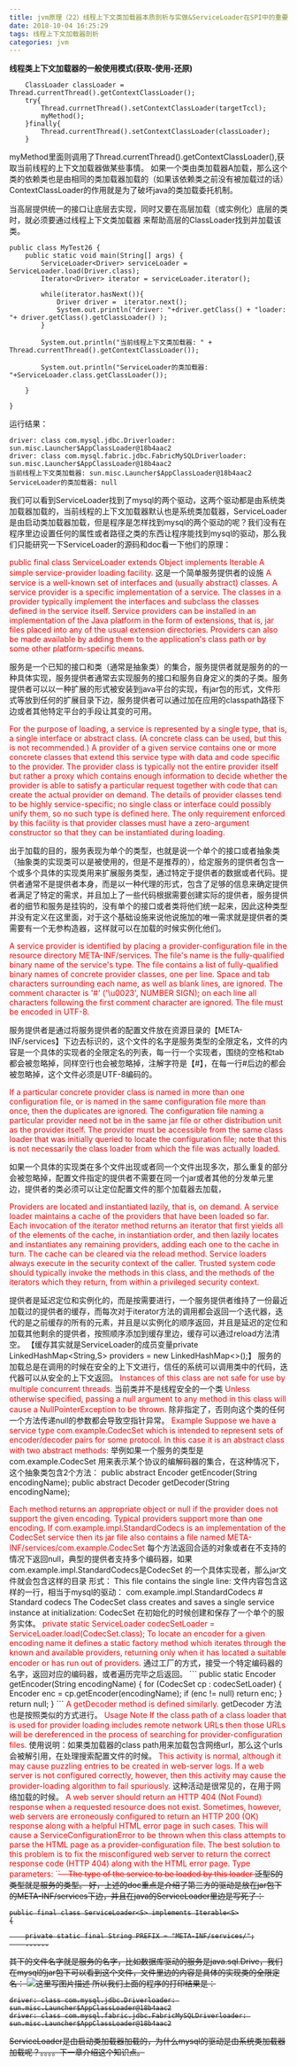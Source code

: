 ```yaml
---
title: jvm原理（22）线程上下文类加载器本质剖析与实做&ServiceLoader在SPI中的重要作用分析
date: 2018-10-04 16:25:29
tags: 线程上下文加载器剖析
categories: jvm
---
```



   **线程类上下文加载器的一般使用模式(获取-使用-还原)**
<!-- more -->

```
    ClassLoader classLoader = Thread.currentThread().getContextClassLoader();
    try{
        Thread.currnetThread().setContextClassLoader(targetTccl);
        myMethod();
    }finally{
        Thread.currentThread().setContextClassLoader(classLoader);
    }
```
   myMethod里面则调用了Thread.currentThread().getContextClassLoader(),获取当前线程的上下文加载器做某些事情。
    如果一个类由类加载器A加载，那么这个类的依赖类也是由相同的类加载器加载的（如果该依赖类之前没有被加载过的话）
    ContextClassLoader的作用就是为了破坏java的类加载委托机制。

   当高层提供统一的接口让底层去实现，同时又要在高层加载（或实例化）底层的类时，就必须要通过线程上下文类加载器
    来帮助高层的ClassLoader找到并加载该类。

```
public class MyTest26 {
    public static void main(String[] args) {
        ServiceLoader<Driver> serviceLoader = ServiceLoader.load(Driver.class);
        Iterator<Driver> iterator = serviceLoader.iterator();

        while(iterator.hasNext()){
            Driver driver =  iterator.next();
            System.out.println("driver: "+driver.getClass() + "loader: "+ driver.getClass().getClassLoader() );
        }

        System.out.println("当前线程上下文类加载器: " + Thread.currentThread().getContextClassLoader());

        System.out.println("ServiceLoader的类加载器: "+ServiceLoader.class.getClassLoader());

    }

}

```
运行结果：

```
driver: class com.mysql.jdbc.Driverloader: sun.misc.Launcher$AppClassLoader@18b4aac2
driver: class com.mysql.fabric.jdbc.FabricMySQLDriverloader: sun.misc.Launcher$AppClassLoader@18b4aac2
当前线程上下文类加载器: sun.misc.Launcher$AppClassLoader@18b4aac2
ServiceLoader的类加载器: null
```
我们可以看到ServiceLoader找到了mysql的两个驱动，这两个驱动都是由系统类加载器加载的，当前线程的上下文加载器默认也是系统类加载器，ServiceLoader是由启动类加载器加载，但是程序是怎样找到mysql的两个驱动的呢？我们没有在程序里边设置任何的属性或者路径之类的东西让程序能找到mysql的驱动，那么我们只能研究一下ServiceLoader的源码和doc看一下他们的原理：

<font color="#FF0000">
public final class ServiceLoader  extends Object implements Iterable
A simple service-provider loading facility.
</font>
这是一个简单服务提供者的设施

<font color="#FF0000">
A service is a well-known set of interfaces and (usually abstract) classes. A service provider is a specific implementation of a service. The classes in a provider typically implement the interfaces and subclass the classes defined in the service itself. Service providers can be installed in an implementation of the Java platform in the form of extensions, that is, jar files placed into any of the usual extension directories. Providers can also be made available by adding them to the application's class path or by some other platform-specific means.
</font>

服务是一个已知的接口和类（通常是抽象类）的集合，服务提供者就是服务的的一种具体实现，服务提供者通常去实现服务的接口和服务自身定义的类的子类。服务提供者可以以一种扩展的形式被安装到java平台的实现，有jar包的形式，文件形式等放到任何的扩展目录下边，服务提供者可以通过加在应用的classpath路径下边或者其他特定平台的手段让其变的可用。

<font color="#FF0000">
For the purpose of loading, a service is represented by a single type, that is, a single interface or abstract class. (A concrete class can be used, but this is not recommended.) A provider of a given service contains one or more concrete classes that extend this service type with data and code specific to the provider. The provider class is typically not the entire provider itself but rather a proxy which contains enough information to decide whether the provider is able to satisfy a particular request together with code that can create the actual provider on demand. The details of provider classes tend to be highly service-specific; no single class or interface could possibly unify them, so no such type is defined here. The only requirement enforced by this facility is that provider classes must have a zero-argument constructor so that they can be instantiated during loading.
</font>

出于加载的目的，服务表现为单个的类型，也就是说一个单个的接口或者抽象类（抽象类的实现类可以是被使用的，但是不是推荐的），给定服务的提供者包含一个或多个具体的实现类用来扩展服务类型，通过特定于提供者的数据或者代码。提供者通常不是提供者本身，而是以一种代理的形式，包含了足够的信息来确定提供者满足了特定的需求，并且加上了一些代码根据需要创建实际的提供者，服务提供者的细节和服务是挂钩的，没有单个的接口或者类将他们统一起来，因此这种类型并没有定义在这里面，对于这个基础设施来说他说施加的唯一需求就是提供者的类需要有一个无参构造器，这样就可以在加载的时候实例化他们。

<font color="#FF0000">
A service provider is identified by placing a provider-configuration file in the resource directory META-INF/services. The file's name is the fully-qualified binary name of the service's type. The file contains a list of fully-qualified binary names of concrete provider classes, one per line. Space and tab characters surrounding each name, as well as blank lines, are ignored. The comment character is '#' ('\u0023', NUMBER SIGN); on each line all characters following the first comment character are ignored. The file must be encoded in UTF-8.
</font>

服务提供者是通过将服务提供者的配置文件放在资源目录的【META-INF/services】下边去标识的，这个文件的名字是服务类型的全限定名，文件的内容是一个具体的实现者的全限定名的列表，每一行一个实现者，围绕的空格和tab都会被忽略掉，同样空行也会被忽略掉，注解字符是【#】，在每一行#后边的都会被忽略掉，这个文件必须是UTF-8编码的。

<font color="#FF0000">
If a particular concrete provider class is named in more than one configuration file, or is named in the same configuration file more than once, then the duplicates are ignored. The configuration file naming a particular provider need not be in the same jar file or other distribution unit as the provider itself. The provider must be accessible from the same class loader that was initially queried to locate the configuration file; note that this is not necessarily the class loader from which the file was actually loaded.
</font>

如果一个具体的实现类在多个文件出现或者同一个文件出现多次，那么重复的部分会被忽略掉，配置文件指定的提供者不需要在同一个jar或者其他的分发单元里边，提供者的类必须可以让定位配置文件的那个加载器去加载，

<font color="#FF0000">
Providers are located and instantiated lazily, that is, on demand. A service loader maintains a cache of the providers that have been loaded so far. Each invocation of the iterator method returns an iterator that first yields all of the elements of the cache, in instantiation order, and then lazily locates and instantiates any remaining providers, adding each one to the cache in turn. The cache can be cleared via the reload method.
Service loaders always execute in the security context of the caller. Trusted system code should typically invoke the methods in this class, and the methods of the iterators which they return, from within a privileged security context.
</font>

提供者是延迟定位和实例化的，而是按需要进行，一个服务提供者维持了一份最近加载过的提供者的缓存，而每次对于iterator方法的调用都会返回一个迭代器，迭代的是之前缓存的所有的元素，并且是以实例化的顺序返回，并且是延迟的定位和加载其他剩余的提供者，按照顺序添加到缓存里边，缓存可以通过reload方法清空。
【缓存其实就是ServiceLoader的成员变量private LinkedHashMap<String,S> providers = new LinkedHashMap<>();】
服务的加载总是在调用的时候在安全的上下文进行，信任的系统可以调用类中的代码，迭代器可以从安全的上下文返回。
<font color="#FF0000">
Instances of this class are not safe for use by multiple concurrent threads.
</font>
当前类并不是线程安全的一个类
<font color="#FF0000">
Unless otherwise specified, passing a null argument to any method in this class will cause a NullPointerException to be thrown.
</font>
除非指定了，否则向这个类的任何一个方法传递null的参数都会导致空指针异常。
<font color="#FF0000">
Example Suppose we have a service type com.example.CodecSet which is intended to represent sets of encoder/decoder pairs for some protocol. In this case it is an abstract class with two abstract methods:
</font>
举例如果一个服务的类型是 com.example.CodecSet 用来表示某个协议的编解码器的集合，在这种情况下，这个抽象类包含2个方法：
   public abstract Encoder getEncoder(String encodingName);
   public abstract Decoder getDecoder(String encodingName);

   <font color="#FF0000">
Each method returns an appropriate object or null if the provider does not support the given encoding. Typical providers support more than one encoding.
If com.example.impl.StandardCodecs is an implementation of the CodecSet service then its jar file also contains a file named
   META-INF/services/com.example.CodecSet
   </font>
   每个方法返回合适的对象或者在不支持的情况下返回null，典型的提供者支持多个编码器，如果 com.example.impl.StandardCodecs是CodecSet 的一个具体实现者，那么jar文件就会包含这样的目录 形式：
This file contains the single line:
文件内容包含这样的一行，相当于mysql的驱动：
   com.example.impl.StandardCodecs    # Standard codecs
The CodecSet class creates and saves a single service instance at initialization:
CodecSet 在初始化的时候创建和保存了一个单个的服务实体。
<font color="#FF0000">
   private static ServiceLoader<CodecSet> codecSetLoader = ServiceLoader.load(CodecSet.class);
To locate an encoder for a given encoding name it defines a static factory method which iterates through the known and available providers, returning only when it has located a suitable encoder or has run out of providers.
</font>
通过工厂的方式，接受一个特定编码器的名字，返回对应的编码器，或者遍历完毕之后返回。
```
   public static Encoder getEncoder(String encodingName) {
       for (CodecSet cp : codecSetLoader) {
           Encoder enc = cp.getEncoder(encodingName);
           if (enc != null)
               return enc;
       }
       return null;
   }
   ```
<font color="#FF0000">
A getDecoder method is defined similarly.
</font>
getDecoder 方法也是按照类似的方式进行。
<font color="#FF0000">
Usage Note If the class path of a class loader that is used for provider loading includes remote network URLs then those URLs will be dereferenced in the process of searching for provider-configuration files.
</font>
使用说明：如果类加载器的class path用来加载包含网络url，那么这个urls会被解引用，在处理搜索配置文件的时候。
<font color="#FF0000">
This activity is normal, although it may cause puzzling entries to be created in web-server logs. If a web server is not configured correctly, however, then this activity may cause the provider-loading algorithm to fail spuriously.
</font>
这种活动是很常见的，在用于网络加载的时候。
<font color="#FF0000">
A web server should return an HTTP 404 (Not Found) response when a requested resource does not exist. Sometimes, however, web servers are erroneously configured to return an HTTP 200 (OK) response along with a helpful HTML error page in such cases. This will cause a ServiceConfigurationError to be thrown when this class attempts to parse the HTML page as a provider-configuration file. The best solution to this problem is to fix the misconfigured web server to return the correct response code (HTTP 404) along with the HTML error page.
Type parameters:
`<S>` - The type of the service to be loaded by this loader
</font>
泛型S的类型就是服务的类型。
好，上述的doc重点是介绍了第三方的驱动是放在jar包下的META-INF/services下边，并且在java的ServiceLoader里边是写死了：

```
public final class ServiceLoader<S> implements Iterable<S>
{

    private static final String PREFIX = "META-INF/services/";
    ......
```

其下的文件名字就是服务的名字，比如数据库驱动的服务是java.sql.Drive，我们在mysql的jar包下可以看到这个文件，文件里边的内容是具体的实现类的全限定名：
![这里写图片描述](20180423223716178.png)
所以我们上面的程序的打印结果是：

```
driver: class com.mysql.jdbc.Driverloader: sun.misc.Launcher$AppClassLoader@18b4aac2
driver: class com.mysql.fabric.jdbc.FabricMySQLDriverloader: sun.misc.Launcher$AppClassLoader@18b4aac2
```
ServiceLoader是由启动类加载器加载的，为什么mysql的驱动是由系统类加载器加载呢？。。。。下一章介绍这个知识点。
